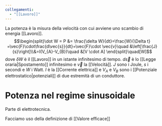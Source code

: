 ```yaml
---
collegamenti:
  - "[[Lavoro]]"
---
```

La potenza è la misura della velocità con cui avviene uno scambio di energia  [[Lavoro]].
$$\begin{split}\dot W = P &= \frac{\delta W}{dt}=\frac{W}{\Delta t} =\vec{F}\cdot\frac{d\vec{s}}{dt}=\vec{F}\cdot \vec{v}\quad &\left[\frac{J}{s}\right]\\&=I(V_{A}-V_{B})\quad &[V \cdot A] \end{split}\quad[W]$$
dove $\delta W$ è il [[Lavoro]] in un istante infinitesimo di tempo.
$d\vec{s}$ è lo [[Legge oraria|Spostamento]] infinitesimo e $\vec{v}$ la [[Velocità]].
$J$ sono i Joule, $s$ i secondi e $W$ i Watt. 
$I$ è la [[Corrente elettrica]] e $V_A$ e $V_{B}$ sono i [[Potenziale elettrostatico|potenziali]] di due estremità di un conduttore.

# Potenza nel regime sinusoidale
Parte di elettrotecnica.

Facciamo uso della definizione di [[Valore efficace]]
